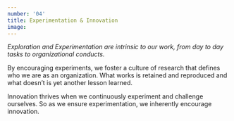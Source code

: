 ```yaml
---
number: '04'
title: Experimentation & Innovation
image:
---
```


_Exploration and Experimentation are intrinsic to our work, from day to day tasks to organizational conducts._

By encouraging experiments, we foster a culture of research that defines who we are as an organization. What works is retained and reproduced and what doesn’t is yet another lesson learned.

Innovation thrives when we continuously experiment and challenge ourselves. So as we ensure experimentation, we inherently encourage innovation.